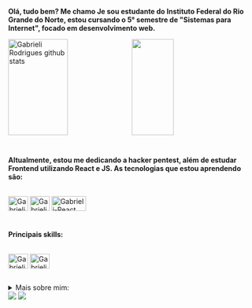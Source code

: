 
**Olá, tudo bem? Me chamo Je sou estudante do Instituto Federal do Rio Grande do Norte, estou cursando o 5° semestre de "Sistemas para Internet", focado em desenvolvimento web.**

<div center="center">  
  <img width="49%" height="195px" src="https://github-readme-stats.vercel.app/api?username=marrigabi&show_icons=true&count_private=true&hide_border=true&title_color=A52A2A&icon_color=A52A2A&text_color=c9d1d9&bg_color=0d1117" alt="Gabrieli Rodrigues github stats" /> 
  <img width="41%" height="195px" src="https://github-readme-stats.vercel.app/api/top-langs/?username=marrigabis04&layout=compact&hide_border=true&title_color=A52A2A&text_color=FFFF&bg_color=0d1117"/>
</div>

#
**Altualmente, estou me dedicando a hacker pentest, além de estudar Frontend utilizando React e JS. As tecnologias que estou aprendendo são:**

<div style="display: inline_block"><br>
   <img align="center" alt="Gabrieli-JS" height="30" width="40" src="https://icongr.am/devicon/javascript-plain.svg?size=128&color=ecc6c6">
   <img align="center" alt="Gabrieli-JS" height="30" width="40" src="https://icongr.am/devicon/nodejs-plain.svg?size=128&color=ecc6c6">
    <img align="center" alt="Gabrieli-React" height="30" width="70" src="https://icongr.am/devicon/react-original.svg?size=128&color=ecc6c6">


#
**Principais skills:**
<div style="display: inline_block"><br>
  <img align="center" alt="Gabrieli-HTML" height="30" width="40" src="https://icongr.am/devicon/html5-plain.svg?size=128&color=ecc6c6">
  <img align="center" alt="Gabrieli-Python" height="30" width="40" src="https://icongr.am/devicon/python-plain.svg?size=128&color=ecc6c6">

##
<details>
  <summary> Mais sobre mim: </summary>
  - Tenho 20 anos e vivo em Parnamirim/RN, Brasil; <br>
  - Meu passatempo favorito é assistir animes.
</details>
<div> 
  <a href="https://instagram.com/dabisea" target="_blank"><img src="https://img.shields.io/badge/-Instagram-%23E4405F?style=for-the-badge&logo=instagram&logoColor=white" target="_blank"></a>
  <a href = "mailto:gabrielimaria655@gmail.com"><img src="https://img.shields.io/badge/-Gmail-%23333?style=for-the-badge&logo=gmail&logoColor=white" target="_blank"></a>
